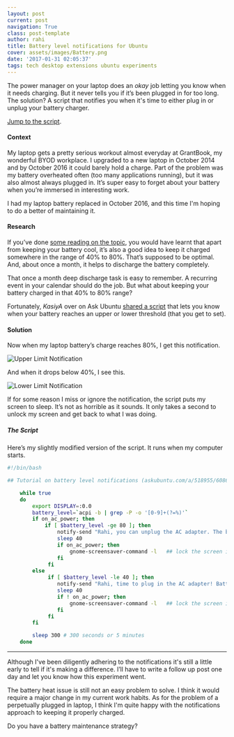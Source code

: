 ```yaml
---
layout: post
current: post
navigation: True
class: post-template
author: rahi
title: Battery level notifications for Ubuntu
cover: assets/images/Battery.png
date: '2017-01-31 02:05:37'
tags: tech desktop extensions ubuntu experiments
---
```


The power manager on your laptop does an *okay* job letting you know when it needs charging. But it never tells you if it’s been plugged in for too long. The solution? A script that notifies you when it's time to either plug in or unplug your battery charger.

[Jump to the script][5].

#### Context

My laptop gets a pretty serious workout almost everyday at GrantBook, my wonderful BYOD workplace. I upgraded to a new laptop in October 2014 and by October 2016 it could barely hold a charge. Part of the problem was my battery overheated often (too many applications running), but it was also almost always plugged in. It’s super easy to forget about your battery when you’re immersed in interesting work.

I had my laptop battery replaced in October 2016, and this time I'm hoping to do a better of maintaining it.

#### Research

If you’ve done [some reading on the topic][1], you would have learnt that apart from keeping your battery cool, it’s also a good idea to keep it charged somewhere in the range of 40% to 80%. That’s supposed to be optimal. And, about once a month, it helps to discharge the battery completely.

That once a month deep discharge task is easy to remember. A recurring event in your calendar should do the job. But what about keeping your battery charged in that 40% to 80% range?

Fortunately, *KasiyA* over on Ask Ubuntu [shared a script][2] that lets you know when your battery reaches an upper or lower threshold (that you get to set).

#### Solution

Now when my laptop battery’s charge reaches 80%, I get this notification.

![Upper Limit Notification][3]

And when it drops below 40%, I see this.

![Lower Limit Notification][4]

If for some reason I miss or ignore the notification, the script puts my screen to sleep. It’s not as horrible as it sounds. It only takes a second to unlock my screen and get back to what I was doing.

##### The Script

Here’s my slightly modified version of the script. It runs when my computer starts.

```bash
#!/bin/bash

## Tutorial on battery level notifications (askubuntu.com/a/518955/60869)

    while true
    do
        export DISPLAY=:0.0
        battery_level=`acpi -b | grep -P -o '[0-9]+(?=%)'`
        if on_ac_power; then
            if [ $battery_level -ge 80 ]; then
                notify-send "Rahi, you can unplug the AC adapter. The battery is charging above 80%." "Charging: ${battery_level}% "
                sleep 40
                if on_ac_power; then
                    gnome-screensaver-command -l   ## lock the screen if you don't unplug AC adapter after 40 seconds
                fi
             fi
        else
             if [ $battery_level -le 40 ]; then
                notify-send "Rahi, time to plug in the AC adapter! Battery charge is lower than 40%." "Charging: ${battery_level}%"
                sleep 40
                if ! on_ac_power; then
                    gnome-screensaver-command -l   ## lock the screen if you don't plug AC adapter after 40 seconds
                fi
             fi
        fi

        sleep 300 # 300 seconds or 5 minutes
    done
```
---

Although I've been diligently adhering to the notifications it's still a little early to tell if it's making a difference. I’ll have to write a follow up post one day and let you know how this experiment went.

The battery heat issue is still not an easy problem to solve. I think it would require a major change in my current work habits. As for the problem of a perpetually plugged in laptop, I think I'm quite happy with the notifications approach to keeping it properly charged.

Do you have a battery maintenance strategy?


[1]: http://tab.bz/jg72t
[2]: http://askubuntu.com/a/518955/60869
[3]: https://lh3.googleusercontent.com/8ADwre1faOtOMmOIXcxrkjYaTEJyyayYNfv39zOmdvslml7TC2V6JVqWbqV_vFpG-fZn6uJ6z4kKgU5bgmwowCt8JQTmStA5GTFOBT_qieGYhH--aQoaZ8r5MY2pv3UwkpeddwR2HygQQEb46pyNPDX-tSXy_cIome8ZGezthHseBmmIP2NKej-pUwEOSwQL7zucrF6mGMTywXUHd-c3yx8r8gwc8Of2FWohBI85vWcWU5gBQDXXQzNAgV6WTsDFPevoemCWRzfgxzxj4Xt33ip4dtSeMjO2IwFeWXtz9VX8wWT2F755Huz1Gf9IJNsc9iB9vmhHjvZv9dJUub7IvcWsrl1Gj7nhqdUtxZFMLIfFpaZM-YMWdS4rpMuppdOSS8moxzgrQ0sHdgdHIBkGkMNgtzw44Un5zvTiaW6PqMJKElD6wNdiDp8M7L8dNA2wnHmfzLThHydX3931EGhXyTemP_EH7WqPO9DPQk8yZIZ_DkpNI_r5D0_JAG8lDBL1t1cVF6uoi_c0CxBR5Q3L1IR3HYrMkUqA8mMX-OYByVeVYGcsl6lMjG2KAvNH0bt2K4dNkwzu_xLV4lDlyjzqKyPJB3W1Ukj3iQerN816V5_Yljz3oVN9Lg=w351-h75-no
[4]: https://lh3.googleusercontent.com/SQwtcVNb7CWWcH28yEbcLnZf31wKE76cjSZSavQD7TTVb3FdfeSvMgkyXPNqtXKj6IZHH_wloenZve9zPUgsbK5-2kBwFfk-P11Gof7KY_rK_UCLHsH4rOJXAnlPRJ3p2IEt901ameAYSXuBfzEhaPbx1ZnO0XBAppFxZb9RJkldYTjGdndJ73-YGF_Ce6t9fPSN672Xv5LUBs8O0hSSB8IafI9XGzXXNjvCDiJJQMDOq_n4Wreyr0dOLJGYg127uhjmquwOmnHczk-6mKiEz3FTWSFedD-fWhfZ39MH7q5RRPz37C9YIxLK6_wmFgMnSyYeQ7Zx_QXgyNnaLipqfpkB64-msTweorRJKoRwvju5a3LTMHsni9ioW2rFPPqxkgxlZqxKVrWWuA-AfdTrWSGP98qV3PCuZNVZIU9t_EQ5G6YRzSP-DPf_JR51yENSsNVadbDjvqFlnriaKgA-bPWqx1Z2zYi8bSA0cKtaRIb7j6FGTXUxkc2i8Jgs4EBM7_8JKOsNRCi7z5KUORWWN5KNN40yF9f4zXTkkIQIygGe_rG6kuredARLhKxmSiFW2f6A2oe6zQJ-7ZNVWAMFUbX1sLei6fSP74jy0P5lAOs7eOVGhcU1gA=w351-h74-no
[5]: https://blog.rahidelvi.ca/battery-level-notifications-for-ubuntu/#the-script
